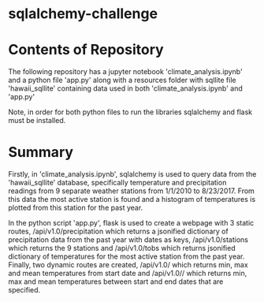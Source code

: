 # sqlalchemy-challenge

# Contents of Repository
The following repository has a jupyter notebook 'climate_analysis.ipynb' and a python file 'app.py' along with a resources folder with sqllite file 'hawaii_sqllite' containing data used in both 'climate_analysis.ipynb' and 'app.py'

Note, in order for both python files to run the libraries sqlalchemy and flask must be installed. 

# Summary

Firstly, in 'climate_analysis.ipynb', sqlalchemy is used to query data from the 'hawaii_sqllite' database, specifically temperature and precipitation readings from 9 separate weather stations from 1/1/2010 to 8/23/2017. From this data the most active station is found and a histogram of temperatures is plotted from this station for the past year. 

In the python script 'app.py', flask is used to create a webpage with 3 static routes, /api/v1.0/precipitation which returns a jsonified dictionary of precipitation data from the past year with dates as keys, /api/v1.0/stations which returns the 9 stations and /api/v1.0/tobs which returns jsonified dictionary of temperatures for the most active station from the past year. Finally, two dynamic routes are created, /api/v1.0/<start> which returns min, max and mean temperatures from start date and /api/v1.0/<start>/<end> which returns min, max and mean temperatures between start and end dates that are specified. 

